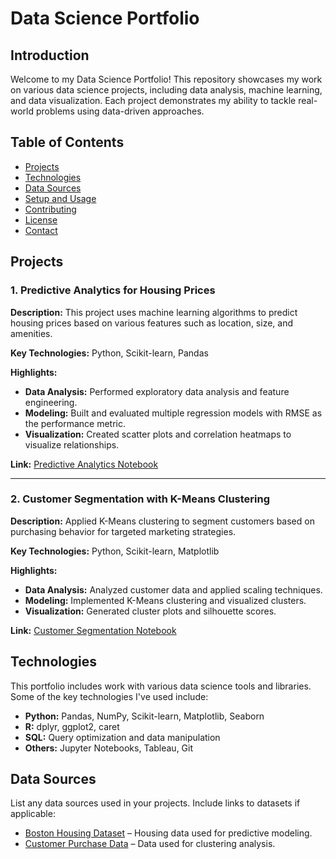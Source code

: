 # Data Science Portfolio

## Introduction

Welcome to my Data Science Portfolio! This repository showcases my work on various data science projects, including data analysis, machine learning, and data visualization. Each project demonstrates my ability to tackle real-world problems using data-driven approaches.

## Table of Contents

- [Projects](#projects)
- [Technologies](#technologies)
- [Data Sources](#data-sources)
- [Setup and Usage](#setup-and-usage)
- [Contributing](#contributing)
- [License](#license)
- [Contact](#contact)

## Projects

### 1. Predictive Analytics for Housing Prices

**Description:** This project uses machine learning algorithms to predict housing prices based on various features such as location, size, and amenities.

**Key Technologies:** Python, Scikit-learn, Pandas

**Highlights:**
- **Data Analysis:** Performed exploratory data analysis and feature engineering.
- **Modeling:** Built and evaluated multiple regression models with RMSE as the performance metric.
- **Visualization:** Created scatter plots and correlation heatmaps to visualize relationships.

**Link:** [Predictive Analytics Notebook](https://github.com/yourusername/data-science-portfolio/blob/main/predictive_analytics.ipynb)

---

### 2. Customer Segmentation with K-Means Clustering

**Description:** Applied K-Means clustering to segment customers based on purchasing behavior for targeted marketing strategies.

**Key Technologies:** Python, Scikit-learn, Matplotlib

**Highlights:**
- **Data Analysis:** Analyzed customer data and applied scaling techniques.
- **Modeling:** Implemented K-Means clustering and visualized clusters.
- **Visualization:** Generated cluster plots and silhouette scores.

**Link:** [Customer Segmentation Notebook](https://github.com/yourusername/data-science-portfolio/blob/main/customer_segmentation.ipynb)

## Technologies

This portfolio includes work with various data science tools and libraries. Some of the key technologies I've used include:

- **Python:** Pandas, NumPy, Scikit-learn, Matplotlib, Seaborn
- **R:** dplyr, ggplot2, caret
- **SQL:** Query optimization and data manipulation
- **Others:** Jupyter Notebooks, Tableau, Git

## Data Sources

List any data sources used in your projects. Include links to datasets if applicable:
- [Boston Housing Dataset](https://www.kaggle.com/c/boston-housing) – Housing data used for predictive modeling.
- [Customer Purchase Data](https://www.kaggle.com/datasets/customer-purchases) – Data used for clustering analysis.
